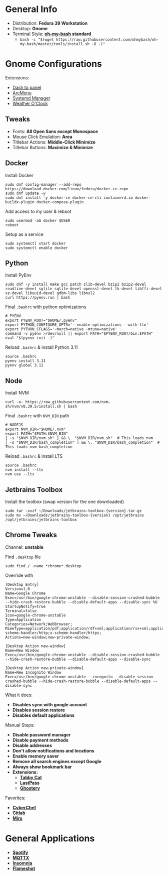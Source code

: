 # General Info
- Distribution: **Fedora 39 Workstation**
- Desktop: **Gnome**
- Terminal Style: **[oh-my-bash](https://github.com/ohmybash/oh-my-bash) standard**
  - `bash -c "$(wget https://raw.githubusercontent.com/ohmybash/oh-my-bash/master/tools/install.sh -O -)"`  

# Gnome Configurations
Extensions: 
- [Dash to panel](https://extensions.gnome.org/extension/1160/dash-to-panel/)
- [ArcMenu](https://extensions.gnome.org/extension/3628/arcmenu/)
- [Systemd Manager](https://extensions.gnome.org/extension/4174/systemd-manager/)
- [Weather O'Clock](https://extensions.gnome.org/extension/5470/weather-oclock/)

## Tweaks
- Fonts: **All Open Sans except Monospace**
- Mouse Click Emulation: **Area**
- Titlebar Actions: **Middle-Click Minimize**
- Titlebar Buttons: **Maximize & Minimize**

## Docker
Install Docker
```
sudo dnf config-manager --add-repo https://download.docker.com/linux/fedora/docker-ce.repo
sudo dnf update -y
sudo dnf install -y docker-ce docker-ce-cli containerd.io docker-buildx-plugin docker-compose-plugin
```

Add access to my user & reboot
```
sudo usermod -aG docker $USER
reboot
```

Setup as a service
```
sudo systemctl start docker
sudo systemctl enable docker
```

## Python
Install PyEnv
```
sudo dnf -y install make gcc patch zlib-devel bzip2 bzip2-devel readline-devel sqlite sqlite-devel openssl-devel tk-devel libffi-devel xz-devel libuuid-devel gdbm-libs libnsl2
curl https://pyenv.run | bash
```

Final `.bashrc` with python optimizations
```
# PYENV
export PYENV_ROOT="$HOME/.pyenv"
export PYTHON_CONFIGURE_OPTS='--enable-optimizations --with-lto'
export PYTHON_CFLAGS='-march=native -mtune=native'
command -v pyenv >/dev/null || export PATH="$PYENV_ROOT/bin:$PATH"
eval "$(pyenv init -)"
```

Reload `.bashrc` & install Python 3.11
```
source .bashrc
pyenv install 3.11
pyenv global 3.11
```

## Node
Install NVM
```
curl -o- https://raw.githubusercontent.com/nvm-sh/nvm/v0.39.5/install.sh | bash
```

Final `.bashrc` with `NVM_BIN` path
```
# NODEJS
export NVM_DIR="$HOME/.nvm"
export PATH="$PATH:$NVM_BIN"
[ -s "$NVM_DIR/nvm.sh" ] && \. "$NVM_DIR/nvm.sh"  # This loads nvm
[ -s "$NVM_DIR/bash_completion" ] && \. "$NVM_DIR/bash_completion"  # This loads nvm bash_completion
```

Reload `.bashrc` & install LTS
```
source .bashrc
nvm install --lts
nvm use --lts
```

## Jetbrains Toolbox
Install the toolbox (swap version for the one downloaded)
```
sudo tar -xvzf ~/Downloads/jetbrains-toolbox-{version}.tar.gz
sudo mv ~/Downloads/jetbrains-toolbox-{version} /opt/jetbrains
/opt/jetbrains/jetbrains-toolbox
```

## Chrome Tweaks
Channel: **unstable**

Find `.desktop` file
```
sudo find / -name *chrome*.desktop
```

Override with
```
[Desktop Entry]
Version=1.0
Name=Google Chrome
Exec=/usr/bin/google-chrome-unstable --disable-session-crashed-bubble --hide-crash-restore-bubble --disable-default-apps --disable-sync %U
StartupNotify=true
Terminal=false
Icon=google-chrome-unstable
Type=Application
Categories=Network;WebBrowser;
MimeType=application/pdf;application/rdf+xml;application/rss+xml;application/xhtml+xml;application/xhtml_xml;application/xml;image/gif;image/jpeg;image/png;image/webp;text/html;text/xml;x-scheme-handler/http;x-scheme-handler/https;
Actions=new-window;new-private-window;

[Desktop Action new-window]
Name=New Window
Exec=/usr/bin/google-chrome-unstable --disable-session-crashed-bubble --hide-crash-restore-bubble --disable-default-apps --disable-sync

[Desktop Action new-private-window]
Name=New Incognito Window
Exec=/usr/bin/google-chrome-unstable --incognito --disable-session-crashed-bubble --hide-crash-restore-bubble --disable-default-apps --disable-sync
```

What it does:
- **Disables sync with google account**
- **Disables session restore**
- **Disables default applications**

Manual Steps:
- **Disable password manager**
- **Disable payment methods**
- **Disable addresses**
- **Don't allow notifications and locations**
- **Enable memory saver**
- **Remove all search engines except Google**
- **Always show bookmark bar**
- **Extensions:**
  - **[Tabby Cat](https://chromewebstore.google.com/detail/tabby-cat/mefhakmgclhhfbdadeojlkbllmecialg?hl=en)**
  - **[LastPass](https://chromewebstore.google.com/detail/lastpass-free-password-ma/hdokiejnpimakedhajhdlcegeplioahd?hl=en)**
  - **[Ghostery](https://chromewebstore.google.com/detail/ghostery-%E2%80%93-privacy-ad-blo/mlomiejdfkolichcflejclcbmpeaniij?hl=en)**

Favorites:
- **[CyberChef](https://gchq.github.io/CyberChef/)**
- **[Gitlab](https://gitlab.com/dashboard)**
- **[Miro](https://miro.com/app/dashboard/)**

# General Applications
- **[Spotify](https://open.spotify.com/)**
- **[MQTTX](https://mqttx.app/)**
- **[Insomnia](https://insomnia.rest/)**
- **[Flameshot](https://flameshot.org/)**
